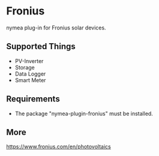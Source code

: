 # Fronius

nymea plug-in for Fronius solar devices.

## Supported Things

* PV-Inverter
* Storage
* Data Logger
* Smart Meter

## Requirements

* The package "nymea-plugin-fronius" must be installed.

## More
https://www.fronius.com/en/photovoltaics


